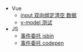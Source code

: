 - Vue
  - [input 双向绑定清空 数据](https://codesandbox.io/s/sharp-currying-entdn?file=/src/App.vue)
  - [v-model 测试](https://codesandbox.io/s/agitated-perlman-sj6jo?file=/src/App.vue)
- JS
  - [事件委托 jsbin](https://jsbin.com/vofoxir/edit?html,css,js,output) 
  - [事件委托 codepen](https://codepen.io/buranxiangsi/pen/abEbZgZ)

